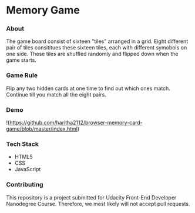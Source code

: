 # Memory Game

### About
The game board consist of sixteen "tiles" arranged in a grid. Eight different pair of tiles consititues these sixteen tiles, each with different symobols on one side. These tiles are shuffled randomly and flipped down when the game starts. 

### Game Rule
Flip any two hidden cards at one time to find out which ones match. Continue till you match all the eight pairs.

### Demo
!(https://github.com/haritha2112/browser-memory-card-game/blob/master/index.html)

### Tech Stack

  - HTML5
  - CSS
  - JavaScript

### Contributing

This repository is a project submitted for Udacity Front-End Developer Nanodegree Course. Therefore, we most likely will not accept pull requests.

